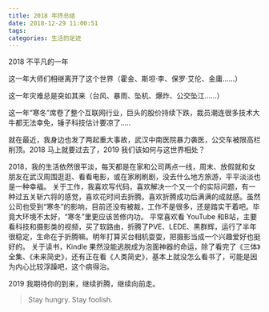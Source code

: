 ```yaml
---
title: 2018 年终总结
date: 2018-12-29 11:00:51
tags:
categories: 生活的足迹
---
```


2018 不平凡的一年

这一年大师们相继离开了这个世界（霍金、斯坦·李、保罗·艾伦、金庸......）

这一年灾难总是突如其来（台风、暴雨、坠机、爆炸、公交坠江......）

这一年“寒冬”席卷了整个互联网行业，巨头的股价持续下跌，裁员潮连很多技术大牛都无法幸免，锤子科技估计要凉了.....

就在最近，我身边也发了两起重大事故，武汉中南医院暴力袭医，公交车被限高栏削顶。2018 马上就要过去了，2019 我们该如何与这世界相处？

2018，我的生活依然很平淡，每天都是在家和公司两点一线，周末、放假就和女朋友在武汉周围逛逛、看看电影，或在家刷刷剧，没去什么地方旅游，平平淡淡也是一种幸福。
关于工作，我喜欢写代码，喜欢解决一个又一个的实际问题，有一种过五关斩六将的感觉，喜欢花时间去折腾。喜欢折腾成功后满满的成就感。虽然公司也受到“寒冬”的影响，目前还没有被裁，工作不是很多，还是踏实干着吧。毕竟大环境不太好，“寒冬”里更应该苦修内功。
平常喜欢看 YouTube 和B站，主要看科技和摄影类的视频，买了软路由，折腾了PVE、LEDE、黑群辉，运行了半年很稳定，生命在于折腾嘛。明年打算买台相机耍耍，把摄影当成一个兴趣爱好也挺好的。
关于读书，Kindle 果然没能逃脱成为泡面神器的命运，除了看完了《三体》全集、《未来简史》，还有正在看《人类简史》，基本上就没怎么看书了，可能是因为内心比较浮躁吧，这个病得治。

2019 我期待你的到来，继续折腾，继续向前走。

> Stay hungry. Stay foolish.
